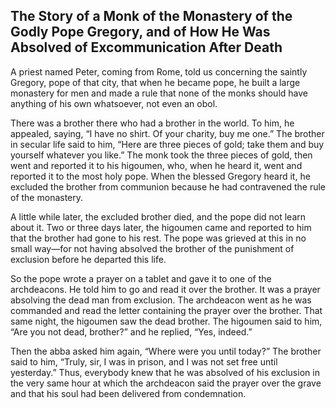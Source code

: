 ## The Story of a Monk of the Monastery of the Godly Pope Gregory, and of How He Was Absolved of Excommunication After Death

A priest named Peter, coming from Rome, told us concerning the saintly Gregory, pope of that city, that when he became pope, he built a large monastery for men and made a rule that none of the monks should have anything of his own whatsoever, not even an obol. 

There was a brother there who had a brother in the world. To him, he appealed, saying, “I have no shirt. Of your charity, buy me one.” The brother in secular life said to him, “Here are three pieces of gold; take them and buy yourself whatever you like.” The monk took the three pieces of gold, then went and reported it to his higoumen, who, when he heard it, went and reported it to the most holy pope. When the blessed Gregory heard it, he excluded the brother from communion because he had contravened the rule of the monastery.

A little while later, the excluded brother died, and the pope did not learn about it. Two or three days later, the higoumen came and reported to him that the brother had gone to his rest. The pope was grieved at this in no small way—for not having absolved the brother of the punishment of exclusion before he departed this life. 

So the pope wrote a prayer on a tablet and gave it to one of the archdeacons. He told him to go and read it over the brother. It was a prayer absolving the dead man from exclusion. The archdeacon went as he was commanded and read the letter containing the prayer over the brother. That same night, the higoumen saw the dead brother. The higoumen said to him, “Are you not dead, brother?” and he replied, “Yes, indeed.” 

Then the abba asked him again, “Where were you until today?” The brother said to him, “Truly, sir, I was in prison, and I was not set free until yesterday.” Thus, everybody knew that he was absolved of his exclusion in the very same hour at which the archdeacon said the prayer over the grave and that his soul had been delivered from condemnation.
